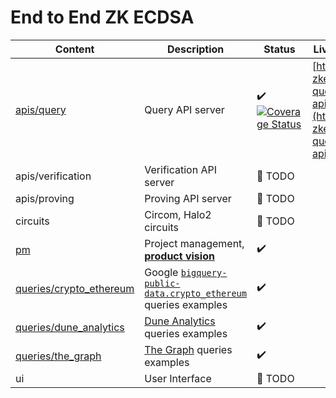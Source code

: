 # End to End ZK ECDSA

| Content                                              | Description                                                                                                                                                | Status                                                                                                                                                                                                                        | Live Version                                                                     |
| ---------------------------------------------------- | ---------------------------------------------------------------------------------------------------------------------------------------------------------- | ----------------------------------------------------------------------------------------------------------------------------------------------------------------------------------------------------------------------------- | -------------------------------------------------------------------------------- |
| [apis/query](./apis/query)                           | Query API server                                                                                                                                           | :heavy_check_mark: [![Coverage Status](https://coveralls.io/repos/github/privacy-scaling-explorations/e2e-zk-ecdsa/badge.svg?branch=main)](https://coveralls.io/github/privacy-scaling-explorations/e2e-zk-ecdsa?branch=main) | [https://e2e-zkecdsa-query-api.fly.dev/](https://e2e-zkecdsa-query-api.fly.dev/) |
| apis/verification                                    | Verification API server                                                                                                                                    | 📅 TODO                                                                                                                                                                                                                       |                                                                                  |
| apis/proving                                         | Proving API server                                                                                                                                         | 📅 TODO                                                                                                                                                                                                                       |                                                                                  |
| circuits                                             | Circom, Halo2 circuits                                                                                                                                     | 📅 TODO                                                                                                                                                                                                                       |                                                                                  |
| [pm](./pm)                                           | Project management, [**product vision**](./pm/product-vision.md)                                                                                           | :heavy_check_mark:                                                                                                                                                                                                            |                                                                                  |
| [queries/crypto_ethereum](./queries/crypto_ethereum) | Google [`bigquery-public-data.crypto_ethereum`](https://console.cloud.google.com/marketplace/product/ethereum/crypto-ethereum-blockchain) queries examples | :heavy_check_mark:                                                                                                                                                                                                            |                                                                                  |
| [queries/dune_analytics](./queries/dune_analytics)   | [Dune Analytics](https://dune.com/) queries examples                                                                                                       | :heavy_check_mark:                                                                                                                                                                                                            |                                                                                  |
| [queries/the_graph](./queries/the_graph)             | [The Graph](https://thegraph.com/en/) queries examples                                                                                                     | :heavy_check_mark:                                                                                                                                                                                                            |                                                                                  |
| ui                                                   | User Interface                                                                                                                                             | 📅 TODO                                                                                                                                                                                                                       |                                                                                  |
